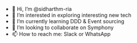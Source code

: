 - 👋 Hi, I’m @sidharthm-ria
- 👀 I’m interested in exploring interesting new tech
- 🌱 I’m currently learning DDD & Event sourcing
- 💞️ I’m looking to collaborate on Symphony
- 📫 How to reach me: Slack or WhatsApp

<!---
sidharthm-ria/sidharthm-ria is a ✨ special ✨ repository because its `README.md` (this file) appears on your GitHub profile.
You can click the Preview link to take a look at your changes.
--->
